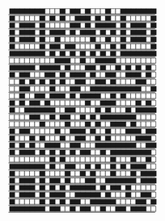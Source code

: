 <pre style="letter-spacing:-4;line-height:1"><a href="https://dzemiachkovskii.github.io/">
⬛⬛⬛⬛⬛⬛⬛⬜⬜⬜⬛⬜⬛⬛⬜⬛⬜⬜⬜⬛⬜⬜⬛⬛⬛⬛⬛⬛⬛
⬛⬜⬜⬜⬜⬜⬛⬜⬛⬜⬛⬜⬜⬛⬛⬛⬜⬛⬜⬛⬜⬜⬛⬜⬜⬜⬜⬜⬛
⬛⬜⬛⬛⬛⬜⬛⬜⬜⬜⬜⬜⬛⬛⬜⬛⬜⬛⬛⬛⬛⬜⬛⬜⬛⬛⬛⬜⬛
⬛⬜⬛⬛⬛⬜⬛⬜⬛⬛⬛⬜⬛⬜⬛⬛⬛⬜⬛⬜⬛⬜⬛⬜⬛⬛⬛⬜⬛
⬛⬜⬛⬛⬛⬜⬛⬜⬜⬛⬜⬜⬜⬜⬜⬜⬛⬜⬜⬛⬜⬜⬛⬜⬛⬛⬛⬜⬛
⬛⬜⬜⬜⬜⬜⬛⬜⬛⬛⬜⬛⬛⬜⬜⬜⬜⬛⬜⬜⬛⬜⬛⬜⬜⬜⬜⬜⬛
⬛⬛⬛⬛⬛⬛⬛⬜⬛⬜⬛⬜⬛⬜⬛⬜⬛⬜⬛⬜⬛⬜⬛⬛⬛⬛⬛⬛⬛
⬜⬜⬜⬜⬜⬜⬜⬜⬜⬛⬛⬛⬜⬜⬛⬜⬜⬛⬛⬛⬛⬜⬜⬜⬜⬜⬜⬜⬜
⬛⬛⬛⬛⬛⬜⬛⬛⬛⬛⬜⬛⬜⬜⬜⬛⬛⬜⬛⬜⬜⬛⬜⬛⬜⬛⬜⬛⬜
⬛⬜⬛⬛⬜⬜⬜⬛⬛⬜⬛⬜⬛⬛⬛⬜⬛⬜⬜⬛⬛⬜⬜⬛⬛⬛⬜⬛⬜
⬜⬜⬛⬜⬛⬜⬛⬜⬛⬜⬛⬜⬜⬛⬛⬜⬜⬛⬛⬜⬛⬜⬜⬜⬜⬛⬛⬜⬜
⬜⬜⬛⬛⬜⬜⬜⬜⬛⬜⬜⬜⬛⬛⬜⬜⬛⬛⬛⬛⬛⬛⬛⬛⬛⬛⬜⬜⬛
⬜⬜⬛⬜⬜⬛⬛⬜⬛⬛⬛⬜⬛⬜⬛⬛⬛⬛⬜⬜⬛⬜⬛⬜⬜⬜⬜⬜⬜
⬛⬜⬛⬜⬛⬛⬜⬛⬜⬜⬜⬜⬜⬜⬜⬛⬜⬜⬛⬛⬛⬜⬜⬜⬜⬛⬜⬛⬜
⬛⬜⬜⬛⬛⬛⬛⬛⬛⬜⬜⬛⬛⬜⬜⬜⬜⬛⬜⬛⬜⬜⬜⬛⬜⬛⬛⬛⬛
⬜⬜⬜⬜⬛⬛⬜⬜⬛⬜⬛⬛⬜⬜⬛⬜⬛⬜⬛⬛⬛⬛⬛⬛⬛⬜⬜⬜⬜
⬜⬜⬜⬜⬜⬜⬛⬜⬜⬜⬜⬛⬜⬜⬜⬛⬜⬛⬜⬜⬛⬛⬛⬜⬛⬜⬜⬜⬜
⬛⬜⬛⬛⬜⬜⬜⬜⬜⬛⬜⬜⬛⬛⬛⬜⬛⬜⬜⬛⬜⬜⬜⬛⬛⬛⬜⬛⬛
⬛⬜⬜⬜⬛⬜⬛⬜⬜⬜⬛⬜⬜⬛⬛⬜⬜⬛⬜⬛⬜⬜⬜⬜⬜⬛⬛⬛⬜
⬛⬜⬛⬜⬛⬜⬜⬛⬛⬛⬜⬜⬛⬛⬜⬜⬜⬛⬛⬛⬛⬛⬛⬛⬛⬜⬜⬛⬛
⬛⬜⬛⬛⬛⬜⬛⬜⬛⬜⬛⬜⬛⬜⬛⬛⬜⬜⬛⬜⬛⬛⬛⬛⬛⬛⬛⬛⬜
⬜⬜⬜⬜⬜⬜⬜⬜⬛⬜⬛⬜⬜⬜⬜⬜⬜⬜⬜⬜⬛⬜⬜⬜⬛⬜⬜⬛⬜
⬛⬛⬛⬛⬛⬛⬛⬜⬛⬜⬜⬛⬛⬜⬜⬛⬜⬛⬜⬜⬛⬜⬛⬜⬛⬛⬛⬜⬜
⬛⬜⬜⬜⬜⬜⬛⬜⬜⬜⬜⬛⬜⬜⬛⬜⬛⬜⬜⬜⬛⬜⬜⬜⬛⬜⬛⬛⬛
⬛⬜⬛⬛⬛⬜⬛⬜⬛⬛⬜⬛⬜⬜⬜⬛⬛⬜⬜⬛⬛⬛⬛⬛⬛⬜⬛⬛⬛
⬛⬜⬛⬛⬛⬜⬛⬜⬛⬜⬛⬜⬛⬛⬛⬛⬛⬜⬛⬜⬛⬛⬜⬛⬜⬜⬜⬜⬜
⬛⬜⬛⬛⬛⬜⬛⬜⬛⬛⬛⬜⬜⬛⬛⬛⬛⬛⬜⬛⬜⬜⬜⬛⬜⬜⬛⬛⬜
⬛⬜⬜⬜⬜⬜⬛⬜⬛⬜⬛⬜⬛⬛⬜⬜⬛⬛⬛⬛⬛⬜⬜⬜⬜⬛⬛⬜⬛
⬛⬛⬛⬛⬛⬛⬛⬜⬛⬛⬜⬜⬛⬜⬛⬛⬜⬜⬛⬜⬜⬛⬛⬜⬛⬛⬛⬜⬜
</a></pre>